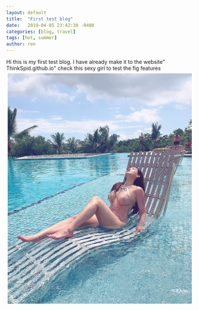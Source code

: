 ```yaml
---
layout: default
title:  "First test blog"
date:   2019-04-05 23:42:30 -0400
categories: [blog, travel]
tags: [hot, summer]
author: ren
---
```

Hi this is my first test blog. I have already make it to the website" ThinkSpid.github.io"
check this sexy girl to test the fig features
![a sexy girl](/assets/girl.jpg)